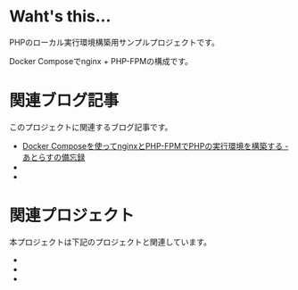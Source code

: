 # Waht's this...

PHPのローカル実行環境構築用サンプルプロジェクトです。

Docker Composeでnginx + PHP-FPMの構成です。

# 関連ブログ記事
このプロジェクトに関連するブログ記事です。

* [Docker Composeを使ってnginxとPHP\-FPMでPHPの実行環境を構築する \- あとらすの備忘録](https://kitigai.hatenablog.com/entry/2019/05/01/024341)
* 
* 

# 関連プロジェクト
本プロジェクトは下記のプロジェクトと関連しています。

* 
* 
* 
